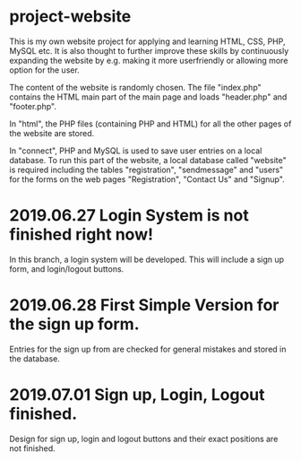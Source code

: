 # project-website
This is my own website project for applying and learning HTML, CSS, PHP, MySQL etc. It is also thought to further improve these skills by continuously expanding the website by e.g. making it more userfriendly or allowing more option for the user.

The content of the website is randomly chosen. The file "index.php" contains the HTML main part of the main page and loads "header.php" and "footer.php". 

In "html", the PHP files (containing PHP and HTML) for all the other pages of the website are stored.

In "connect", PHP and MySQL is used to save user entries on a local database. To run this part of the website, a local database called "website" is required including the tables "registration", "sendmessage" and "users" for the forms on the web pages "Registration", "Contact Us" and "Signup".

# 2019.06.27 Login System is not finished right now!
In this branch, a login system will be developed. This will include a sign up form, and login/logout buttons.

# 2019.06.28 First Simple Version for the sign up form.
Entries for the sign up from are checked for general mistakes and stored in the database.

# 2019.07.01 Sign up, Login, Logout finished.
Design for sign up, login and logout buttons and their exact positions are not finished. 
